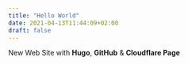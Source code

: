 ```yaml
---
title: "Hello World"
date: 2021-04-13T11:44:09+02:00
draft: false
---
```

New Web Site with **Hugo**, **GitHub** & **Cloudflare Page**


